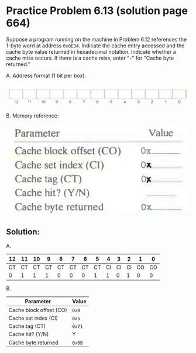 # Practice Problem 6.13 (solution page 664)
Suppose a program running on the machine in Problem 6.12 references the 1-byte word at address `0x0E34`. Indicate the cache entry accessed and the cache byte value returned in hexadecimal notation. Indicate whether a cache miss occurs. If there is a cache miss, enter "-" for "Cache byte returned."

A. Address format (1 bit per box):

![](./images/6.12_2.png)

B. Memory reference:

![](./images/6.13.png)

## Solution:

A.

|12|11|10|9|8|7|6|5|4|3|2|1|0|
|-|-|-|-|-|-|-|-|-|-|-|-|-|
|CT|CT|CT|CT|CT|CT|CT|CT|CI|CI|CI|CO|CO|
|0|1|1|1|0|0|0|1|1|0|1|0|0|

B.

|Parameter|Value|
|-|-|
|Cache block offset (CO)|`0x0`|
|Cache set index (CI)|`0x5`|
|Cache tag (CT)|`0x71`|
|Cache hit? (Y/N)|Y|
|Cache byte returned|`0x0B`|